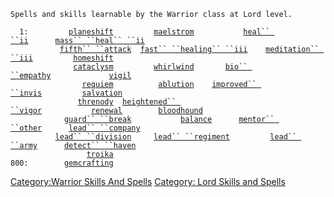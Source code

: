 `Spells and skills learnable by the Warrior class at Lord level.`  
  
  
`  1:         `[`planeshift`](planeshift "wikilink")`         `[`maelstrom`](maelstrom "wikilink")`           `[`heal`` ``ii`](heal_ii "wikilink")`      `[`mass`` ``heal`` ``ii`](mass_heal_ii "wikilink")  
`           `[`fifth`` ``attack`](fifth_attack "wikilink")`  `[`fast`` ``healing`` ``iii`](fast_healing_iii "wikilink")`    `[`meditation`` ``iii`](meditation_iii "wikilink")`         `[`homeshift`](homeshift "wikilink")  
`              `[`cataclysm`](cataclysm "wikilink")`         `[`whirlwind`](whirlwind "wikilink")`       `[`bio`` ``empathy`](bio_empathy "wikilink")`             `[`vigil`](vigil "wikilink")  
`                `[`requiem`](requiem "wikilink")`          `[`ablution`](ablution "wikilink")`    `[`improved`` ``invis`](improved_invis "wikilink")`         `[`salvation`](salvation "wikilink")  
`               `[`threnody`](threnody "wikilink")`  `[`heightened`` ``vigor`](heightened_vigor "wikilink")`           `[`renewal`](renewal "wikilink")`        `[`bloodhound`](bloodhound "wikilink")  
`            `[`guard`` ``break`](guard_break "wikilink")`           `[`balance`](balance "wikilink")`      `[`mentor`` ``other`](mentor_other "wikilink")`      `[`lead`` ``company`](lead_company "wikilink")  
`          `[`lead`` ``division`](lead_division "wikilink")`     `[`lead`` ``regiment`](lead_regiment "wikilink")`         `[`lead`` ``army`](lead_army "wikilink")`      `[`detect`` ``haven`](detect_haven "wikilink")  
`                 `[`troika`](troika "wikilink")  
`800:        `[`gemcrafting`](gemcrafting "wikilink")

[Category:Warrior Skills And
Spells](Category:Warrior_Skills_And_Spells "wikilink") [Category: Lord
Skills and Spells](Category:_Lord_Skills_and_Spells "wikilink")
